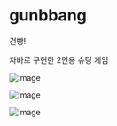 # gunbbang

건빵!

자바로 구현한 2인용 슈팅 게임

![image](https://github.com/dameun2224/gunbbang/assets/113423804/59cdd506-956e-4bb2-bfc8-9c20e8b5c3b2)

![image](https://github.com/dameun2224/gunbbang/assets/113423804/eab71a74-d14a-4440-8ff4-ba412d06a297)

![image](https://github.com/dameun2224/gunbbang/assets/113423804/ea9c1648-8901-4039-862f-c1ad5022f71b)
